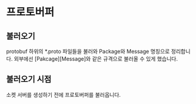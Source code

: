 # 프로토버퍼

## 불러오기

protobuf 하위의 *.proto 파일들을 불러와 Package와 Message 명칭으로 정리합니다.
외부에선 [Pakcage][Message]와 같은 규격으로 불러올 수 있게 했습니다.


## 불러오기 시점
소켓 서버를 생성하기 전에 프로토버퍼를 불러옵니다.